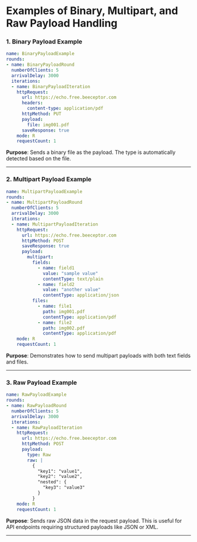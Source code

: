 
# Examples of Binary, Multipart, and Raw Payload Handling

### 1. Binary Payload Example
```yaml
name: BinaryPayloadExample
rounds:
- name: BinaryPayloadRound
  numberOfClients: 5
  arrivalDelay: 3000
  iterations:
  - name: BinaryPayloadIteration
    httpRequest:
      url: https://echo.free.beeceptor.com 
      headers:
        content-type: application/pdf
      httpMethod: PUT
      payload:
        file: img001.pdf
      saveResponse: true
    mode: R
    requestCount: 1
```
**Purpose**: Sends a binary file as the payload. The type is automatically detected based on the file.

---

### 2. Multipart Payload Example
```yaml
name: MultipartPayloadExample
rounds:
- name: MultipartPayloadRound
  numberOfClients: 5
  arrivalDelay: 3000
  iterations:
  - name: MultipartPayloadIteration
    httpRequest:
      url: https://echo.free.beeceptor.com 
      httpMethod: POST
      saveResponse: true
      payload:
        multipart:
          fields:
            - name: field1
              value: "sample value"
              contentType: text/plain
            - name: field2
              value: "another value"
              contentType: application/json
          files:
            - name: file1
              path: img001.pdf
              contentType: application/pdf
            - name: file2
              path: img002.pdf
              contentType: application/pdf
    mode: R
    requestCount: 1
```
**Purpose**: Demonstrates how to send multipart payloads with both text fields and files.

---

### 3. Raw Payload Example
```yaml
name: RawPayloadExample
rounds:
- name: RawPayloadRound
  numberOfClients: 5
  arrivalDelay: 3000
  iterations:
  - name: RawPayloadIteration
    httpRequest:
      url: https://echo.free.beeceptor.com 
      httpMethod: POST
      payload:
        type: Raw
        raw: |
          {
            "key1": "value1",
            "key2": "value2",
            "nested": {
              "key3": "value3"
            }
          }
    mode: R
    requestCount: 1
```
**Purpose**: Sends raw JSON data in the request payload. This is useful for API endpoints requiring structured payloads like JSON or XML.

---
